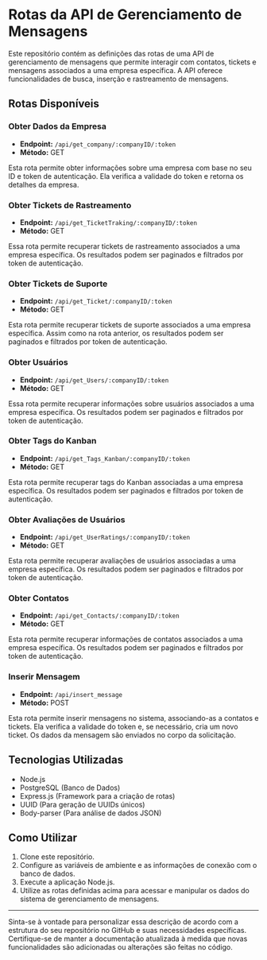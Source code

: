 # Rotas da API de Gerenciamento de Mensagens

Este repositório contém as definições das rotas de uma API de gerenciamento de mensagens que permite interagir com contatos, tickets e mensagens associados a uma empresa específica. A API oferece funcionalidades de busca, inserção e rastreamento de mensagens.

## Rotas Disponíveis

### Obter Dados da Empresa

- **Endpoint:** `/api/get_company/:companyID/:token`
- **Método:** GET

Esta rota permite obter informações sobre uma empresa com base no seu ID e token de autenticação. Ela verifica a validade do token e retorna os detalhes da empresa.

### Obter Tickets de Rastreamento

- **Endpoint:** `/api/get_TicketTraking/:companyID/:token`
- **Método:** GET

Essa rota permite recuperar tickets de rastreamento associados a uma empresa específica. Os resultados podem ser paginados e filtrados por token de autenticação.

### Obter Tickets de Suporte

- **Endpoint:** `/api/get_Ticket/:companyID/:token`
- **Método:** GET

Esta rota permite recuperar tickets de suporte associados a uma empresa específica. Assim como na rota anterior, os resultados podem ser paginados e filtrados por token de autenticação.

### Obter Usuários

- **Endpoint:** `/api/get_Users/:companyID/:token`
- **Método:** GET

Essa rota permite recuperar informações sobre usuários associados a uma empresa específica. Os resultados podem ser paginados e filtrados por token de autenticação.

### Obter Tags do Kanban

- **Endpoint:** `/api/get_Tags_Kanban/:companyID/:token`
- **Método:** GET

Esta rota permite recuperar tags do Kanban associadas a uma empresa específica. Os resultados podem ser paginados e filtrados por token de autenticação.

### Obter Avaliações de Usuários

- **Endpoint:** `/api/get_UserRatings/:companyID/:token`
- **Método:** GET

Esta rota permite recuperar avaliações de usuários associadas a uma empresa específica. Os resultados podem ser paginados e filtrados por token de autenticação.

### Obter Contatos

- **Endpoint:** `/api/get_Contacts/:companyID/:token`
- **Método:** GET

Esta rota permite recuperar informações de contatos associados a uma empresa específica. Os resultados podem ser paginados e filtrados por token de autenticação.

### Inserir Mensagem

- **Endpoint:** `/api/insert_message`
- **Método:** POST

Esta rota permite inserir mensagens no sistema, associando-as a contatos e tickets. Ela verifica a validade do token e, se necessário, cria um novo ticket. Os dados da mensagem são enviados no corpo da solicitação.

## Tecnologias Utilizadas

- Node.js
- PostgreSQL (Banco de Dados)
- Express.js (Framework para a criação de rotas)
- UUID (Para geração de UUIDs únicos)
- Body-parser (Para análise de dados JSON)

## Como Utilizar

1. Clone este repositório.
2. Configure as variáveis de ambiente e as informações de conexão com o banco de dados.
3. Execute a aplicação Node.js.
4. Utilize as rotas definidas acima para acessar e manipular os dados do sistema de gerenciamento de mensagens.

---

Sinta-se à vontade para personalizar essa descrição de acordo com a estrutura do seu repositório no GitHub e suas necessidades específicas. Certifique-se de manter a documentação atualizada à medida que novas funcionalidades são adicionadas ou alterações são feitas no código.
